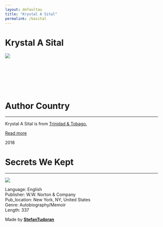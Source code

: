 ```yaml
---
layout: defaultau
title: "Krystal A Sital"
permalink: /kasital
---
```

<!-- partial:index.partial.html -->
<div class="content">
    <h1>Krystal A Sital</h1>
    <div class="quote">
        <div><img src="https://www.parents.com/thmb/-W1iPL4orO1ZjxBtIGcjw-OWHw0=/1392x1978/filters:fill(auto,1)/Krystal-Sital-1535235a024b439782b9e41f806debf9.jpg" class="logo"></div>
    </div>
    <div class="timeline">
        <div style="padding-bottom:100px;"></div>
        <div class="block">
            <div class="date right"><p class="right">  </p></div>
            <div class="dot"></div>
            <div class="left first">
            <div class="author_country">
                <h1>Author Country</h1><hr>
            <div class="aclocation"><p>Krystal A Sital is from <a href="http://localhost:4000/3">Trinidad & Tobago.</a></p></div>
              <div class="acreadmore">  <a href="NA" target="_blank">Read more</a></div>
            </div>
            </div>
        </div>
        <div class="block">
            <div class="date left"><p class="left">2018</p></div>
            <div class="dot"></div>
            <div class="right">
                <h1>Secrets We Kept</h1><hr>
                <p><img src="https://encrypted-tbn3.gstatic.com/images?q=tbn:ANd9GcQ28KTljt49pLVZdbc50-jKP8OKTXwOzo3fk1LN5_QLT0Tca49F"></p>
                <p>
                Language: English<br/>
                Publisher: W.W. Norton & Company<br/>
                Pub_location: New York, NY, United States<br/>
                Genre: Autobiography/Memoir<br/>
                Length: 337</p>
            </div>
        </div>
        <div id="footer">
        <p id="copyright">Made by&nbsp;<strong><a href="https://www.linkedin.com/in/nicolae-stefan-tudoran-b02291127/" target="_blank">StefanTudoran</a></strong></p>
    </div>
</div>
